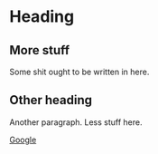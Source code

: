 # Heading

## More stuff

Some shit ought to be written in here.

## Other heading

Another paragraph. Less stuff here.

[Google](https://www.google.com/)